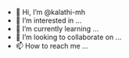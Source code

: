 - 👋 Hi, I’m @kalathi-mh
- 👀 I’m interested in ...
- 🌱 I’m currently learning ...
- 💞️ I’m looking to collaborate on ...
- 📫 How to reach me ...

<!---
kalathi-mh/kalathi-mh is a ✨ special ✨ repository because its `README.md` (this file) appears on your GitHub profile.
You can click the Preview link to take a look at your changes.
--->
